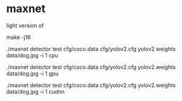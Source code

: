 # maxnet
light version of 

make -j16

./maxnet detector test cfg/coco.data  cfg/yolov2.cfg yolov2.weights data/dog.jpg -i 1 cpu

./maxnet detector test cfg/coco.data  cfg/yolov2.cfg yolov2.weights data/dog.jpg -i 1 gpu

./maxnet detector test cfg/coco.data  cfg/yolov2.cfg yolov2.weights data/dog.jpg -i 1 cudnn
